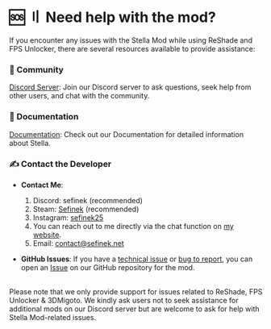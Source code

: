 <!-- [[> SEO
###### Number: 1.5

###### Title: Genshin Stella Mod Support | Where to Get Help - Stella Mod Documentation
###### Description: Are you facing issues with the Genshin Stella Mod, specifically with ReShade and FPS Unlocker? Worry not! We provide various support resources to ensure your modding experience remains smooth and enjoyable.
###### Tags: genshin stella mod support, reshade and fps unlock assistance, discord community, github wiki, troubleshooting guides, technical issues, bug reporting, community engagement, direct contact, LINE messenger, game guidelines, mod support, game modifications, user assistance
###### Canonical: /genshin-stella-mod/docs?page=support
]]> -->

# 🆘 〢 Need help with the mod? <!-- {#need-help-with-the-mod} -->
If you encounter any issues with the Stella Mod while using ReShade and FPS Unlocker, there are several resources available to provide assistance:

### 💭 Community <!-- {#community} -->
[Discord Server](https://discord.gg/Yj7fnafTXf): Join our Discord server to ask questions, seek help from other users, and chat with the community.

### 📙 Documentation <!-- {#documentation} -->
[Documentation](https://sefinek.net/genshin-stella-mod/docs): Check out our Documentation for detailed information about Stella.

### ✍️ Contact the Developer <!-- {#contact-the-developer} -->
- **Contact Me**:
    1. Discord: sefinek (recommended)
    2. Steam: [Sefinek](https://steamcommunity.com/id/sefinek) (recommended)
    3. Instagram: [sefinek25](https://www.instagram.com/sefinek25)
    4. You can reach out to me directly via the chat function on [my website](https://sefinek.net/genshin-stella-mod).
    5. Email: [contact@sefinek.net](mailto:contact@sefinek.net)

- **GitHub Issues**: If you have a [technical issue](https://github.com/sefinek24/Genshin-Impact-ReShade/issues/new?assignees=&labels=Help&template=1_help-report.md) or [bug to report](https://github.com/sefinek24/Genshin-Impact-ReShade/issues/new?assignees=&labels=Bug&template=2_bug-report.md), you can open an [Issue](https://github.com/sefinek24/Genshin-Impact-ReShade/issues/new/choose) on our GitHub repository for the mod.

<br>
Please note that we only provide support for issues related to ReShade, FPS Unlocker & 3DMigoto. We kindly ask users not to seek assistance for additional mods on our Discord server but are welcome to ask for help with Stella Mod-related issues.